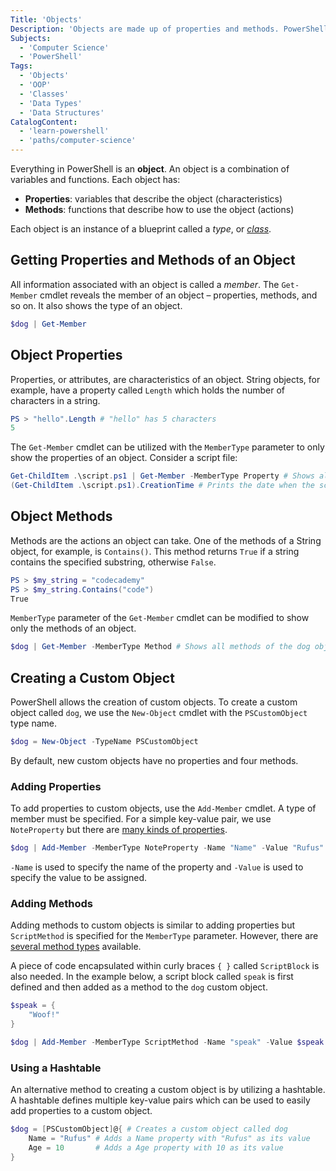 ```yaml
---
Title: 'Objects'
Description: 'Objects are made up of properties and methods. PowerShell allows us to create custom objects and add our own variables and functions to them.'
Subjects:
  - 'Computer Science'
  - 'PowerShell'
Tags:
  - 'Objects'
  - 'OOP'
  - 'Classes'
  - 'Data Types'
  - 'Data Structures'
CatalogContent:
  - 'learn-powershell'
  - 'paths/computer-science'
---
```


Everything in PowerShell is an **object**. An object is a combination of variables and functions.  Each object has:
- **Properties**: variables that describe the object (characteristics)
- **Methods**: functions that describe how to use the object (actions)

Each object is an instance of a blueprint called a *type*, or *[class](https://en.wikipedia.org/wiki/Class_(computer_programming))*. 

## Getting Properties and Methods of an Object
All information associated with an object is called a *member*. The `Get-Member` cmdlet reveals the member of an object – properties, methods, and so on. It also shows the type of an object.
```PowerShell
$dog | Get-Member
```

## Object Properties
Properties, or attributes, are characteristics of an object. String objects, for example, have a property called `Length` which holds the number of characters in a string.
```PowerShell
PS > "hello".Length # "hello" has 5 characters
5
```

The `Get-Member` cmdlet can be utilized with the `MemberType` parameter to only show the properties of an object. Consider a script file:
```PowerShell
Get-ChildItem .\script.ps1 | Get-Member -MemberType Property # Shows all properties of the script
(Get-ChildItem .\script.ps1).CreationTime # Prints the date when the script was created
```

## Object Methods
Methods are the actions an object can take. One of the methods of a String object, for example, is `Contains()`. This method returns `True` if a string contains the specified substring, otherwise `False`.
```PowerShell
PS > $my_string = "codecademy"
PS > $my_string.Contains("code")
True
```

`MemberType` parameter of the `Get-Member` cmdlet can be modified to show only the methods of an object.
```PowerShell
$dog | Get-Member -MemberType Method # Shows all methods of the dog object
```

## Creating a Custom Object
PowerShell allows the creation of custom objects. To create a custom object called `dog`, we use the `New-Object` cmdlet with the `PSCustomObject` type name.
```PowerShell
$dog = New-Object -TypeName PSCustomObject
```

By default, new custom objects have no properties and four methods.

### Adding Properties
To add properties to custom objects, use the `Add-Member` cmdlet. A type of member must be specified. For a simple key-value pair, we use `NoteProperty` but there are [many kinds of properties](https://learn.microsoft.com/en-us/powershell/scripting/developer/ets/properties?view=powershell-7.3).
```PowerShell
$dog | Add-Member -MemberType NoteProperty -Name "Name" -Value "Rufus"
```

`-Name` is used to specify the name of the property and `-Value` is used to specify the value to be assigned.

### Adding Methods
Adding methods to custom objects is similar to adding properties but `ScriptMethod` is specified for the `MemberType` parameter. However, there are [several method types](https://learn.microsoft.com/en-us/powershell/module/microsoft.powershell.utility/add-member?view=powershell-7.3#-membertype) available.

A piece of code encapsulated within curly braces `{ }` called `ScriptBlock` is also needed. In the example below, a script block called `speak` is first defined and then added as a method to the `dog` custom object.
```PowerShell
$speak = {
    "Woof!"
}

$dog | Add-Member -MemberType ScriptMethod -Name "speak" -Value $speak
```

### Using a Hashtable
An alternative method to creating a custom object is by utilizing a hashtable. A hashtable defines multiple key-value pairs which can be used to easily add properties to a custom object.
```PowerShell
$dog = [PSCustomObject]@{ # Creates a custom object called dog
    Name = "Rufus" # Adds a Name property with "Rufus" as its value
    Age = 10       # Adds a Age property with 10 as its value
}
```
